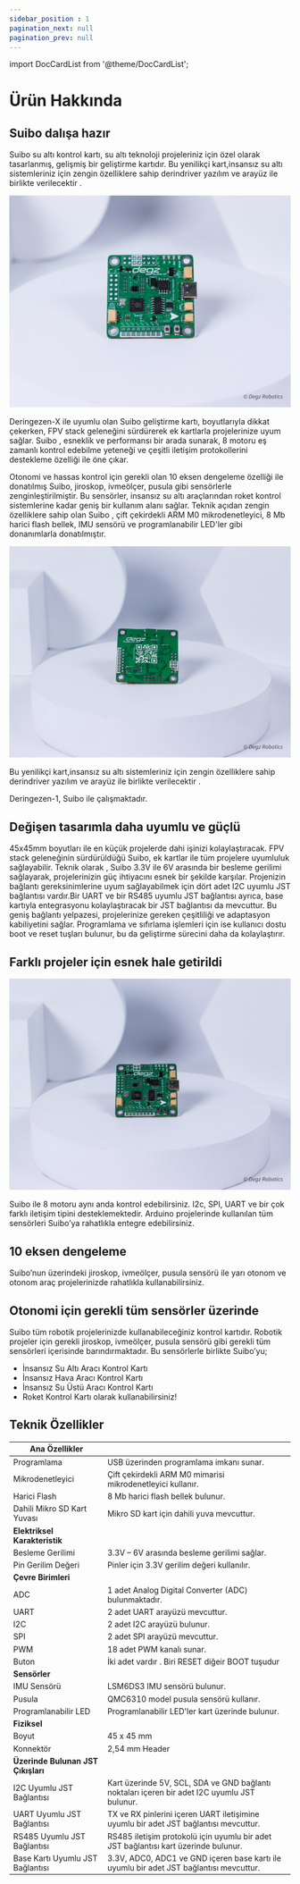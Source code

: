 ```yaml
---
sidebar_position : 1
pagination_next: null
pagination_prev: null
---
```


import DocCardList from '@theme/DocCardList';

# Ürün Hakkında

## Suibo dalışa hazır

Suibo su altı kontrol kartı, su altı teknoloji projeleriniz için özel olarak tasarlanmış, gelişmiş bir geliştirme kartıdır.  Bu yenilikçi kart,insansız su altı sistemleriniz için zengin özelliklere sahip derindriver yazılım ve arayüz ile birlikte verilecektir . 

![Degz suibo](./image/suibo-kontrol-karti-1.jpg)

Deringezen-X ile uyumlu olan Suibo geliştirme kartı, boyutlarıyla dikkat çekerken, FPV stack geleneğini sürdürerek ek kartlarla projelerinize uyum sağlar. Suibo , esneklik ve performansı bir arada sunarak, 8 motoru eş zamanlı kontrol edebilme yeteneği ve çeşitli iletişim protokollerini destekleme özelliği ile öne çıkar.

Otonomi ve hassas kontrol için gerekli olan 10 eksen dengeleme özelliği ile donatılmış Suibo, jiroskop, ivmeölçer, pusula  gibi sensörlerle zenginleştirilmiştir. Bu sensörler, insansız su altı araçlarından roket kontrol sistemlerine kadar geniş bir kullanım alanı sağlar. Teknik açıdan zengin özelliklere sahip olan Suibo , çift çekirdekli ARM M0 mikrodenetleyici, 8 Mb harici flash bellek, IMU sensörü ve programlanabilir LED'ler gibi donanımlarla donatılmıştır. 

![Degz Suibo](./image/suibo-kontrol-karti-3.jpg)

 Bu yenilikçi kart,insansız su altı sistemleriniz için zengin özelliklere sahip derindriver yazılım ve arayüz ile birlikte verilecektir . 

Deringezen-1, Suibo ile çalışmaktadır.

## Değişen tasarımla daha uyumlu ve güçlü

45x45mm boyutları ile en küçük projelerde dahi işinizi kolaylaştıracak. FPV stack geleneğinin sürdürüldüğü Suibo, ek kartlar ile tüm projelere uyumluluk sağlayabilir.
Teknik olarak , Suibo 3.3V ile 6V arasında bir besleme gerilimi sağlayarak, projelerinizin güç ihtiyacını esnek bir şekilde karşılar. Projenizin bağlantı gereksinimlerine uyum sağlayabilmek için dört adet I2C uyumlu JST bağlantısı vardır.Bir UART ve bir RS485 uyumlu JST bağlantısı  ayrıca, base kartıyla entegrasyonu kolaylaştıracak bir JST bağlantısı da mevcuttur. Bu geniş bağlantı yelpazesi, projelerinize gereken çeşitliliği ve adaptasyon kabiliyetini sağlar. Programlama ve sıfırlama işlemleri için ise kullanıcı dostu boot ve reset tuşları bulunur, bu da geliştirme sürecini daha da kolaylaştırır.

## Farklı projeler için esnek hale getirildi

![Degz Mizu](./image/suibo-kontrol-karti-4.jpg)

Suibo ile 8 motoru aynı anda kontrol edebilirsiniz. I2c, SPI, UART ve bir çok farklı iletişim tipini desteklemektedir. Arduino projelerinde kullanılan tüm sensörleri Suibo’ya rahatlıkla entegre edebilirsiniz.

## 10 eksen dengeleme

Suibo’nun üzerindeki jiroskop, ivmeölçer, pusula sensörü ile yarı otonom ve otonom araç projelerinizde rahatlıkla kullanabilirsiniz.

## Otonomi için gerekli tüm sensörler üzerinde

Suibo  tüm robotik projelerinizde kullanabileceğiniz kontrol kartıdır. Robotik projeler için gerekli jiroskop, ivmeölçer, pusula  sensörü gibi gerekli tüm sensörleri içerisinde barındırmaktadır. Bu sensörlerle birlikte Suibo’yu;

- İnsansız Su Altı Aracı Kontrol Kartı
- İnsansız Hava Aracı Kontrol Kartı
- İnsansız Su Üstü Aracı Kontrol Kartı
- Roket Kontrol Kartı olarak kullanabilirsiniz!

## Teknik Özellikler

| Ana Özellikler              |                                                                                                                                                                                                                                    |
|----------------------------|--------------------------------------------------------------------------------------------------------------------------------------------------------------------------------------------------------------------------------------------|
|Programlama| USB üzerinden programlama imkanı sunar.|
|Mikrodenetleyici| Çift çekirdekli ARM M0 mimarisi mikrodenetleyici kullanır.|
|Harici Flash| 8 Mb harici flash bellek bulunur.|
|Dahili Mikro SD Kart Yuvası | Mikro SD kart için dahili yuva mevcuttur.|
| **Elektriksel   Karakteristik**    |                                                                                                                                                                  
| Besleme Gerilimi | 3.3V – 6V arasında besleme gerilimi sağlar.|
| Pin Gerilim Değeri | Pinler için 3.3V gerilim değeri kullanılır.|
|                                                      **Çevre Birimleri**            |                                       
|ADC| 1 adet Analog Digital Converter (ADC) bulunmaktadır.|
|UART| 2 adet UART arayüzü mevcuttur.|
|I2C| 2 adet I2C arayüzü bulunur.|
|SPI| 2 adet SPI arayüzü mevcuttur.|
|PWM| 18 adet PWM kanalı sunar.|
|Buton|İki adet vardır . Biri RESET diğeir BOOT tuşudur |
| **Sensörler**            |                                                                                                                                                                                                                              
|IMU Sensörü| LSM6DS3 IMU sensörü bulunur.|
|Pusula| QMC6310 model pusula sensörü kullanır.|
|Programlanabilir LED| Programlanabilir LED'ler kart üzerinde bulunur.|
|**Fiziksel**             |                                       
|Boyut|  45 x 45 mm |
|Konnektör| 2,54 mm Header |
|**Üzerinde Bulunan  JST Çıkışları**         |                                        
|I2C Uyumlu JST Bağlantısı | Kart üzerinde 5V, SCL, SDA ve GND bağlantı noktaları içeren bir adet I2C uyumlu JST bulunur.|
|UART Uyumlu JST Bağlantısı| TX ve RX pinlerini içeren UART iletişimine uyumlu bir adet JST bağlantısı mevcuttur.|
|RS485 Uyumlu JST Bağlantısı| RS485 iletişim protokolü için uyumlu bir adet JST bağlantısı kart üzerinde bulunur.|
|Base Kartı Uyumlu JST Bağlantısı| 3.3V, ADC0, ADC1 ve GND içeren base kartı ile uyumlu bir adet JST bağlantısı mevcuttur.|

<DocCardList />
